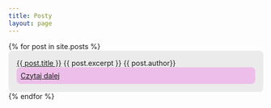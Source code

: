 ```yaml
---
title: Posty
layout: page
---
```


<div>
  {% for post in site.posts %}
    <div style="padding:1rem;background-color:#ebebeb;border-radius:0.5rem;">
      <a href="{{ post.url }}">{{ post.title }}</a>
      {{ post.excerpt }}
      {{ post.author}}
      <a style="display:block;padding:0.5rem;background-color:#edbee9;border-radius:0.5rem" href="{{ post.url }}">Czytaj dalej</a>
    </div>
  {% endfor %}
</div>
 
